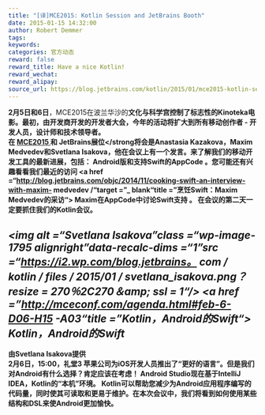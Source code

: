 ```yaml
---
title: "[译]MCE2015: Kotlin Session and JetBrains Booth"
date: 2015-01-15 14:32:00
author: Robert Demmer
tags:
keywords:
categories: 官方动态
reward: false
reward_title: Have a nice Kotlin!
reward_wechat:
reward_alipay:
source_url: https://blog.jetbrains.com/kotlin/2015/01/mce2015-kotlin-session-and-jetbrains-booth/
---
```


<strong> 2月5日和6日</strong>，MCE2015在波兰华沙的<strong>文化与科学宫控制了标志性的Kinoteka电影。最初，由开发商开发的开发者大会，今年的活动将扩大到所有移动创作者 - 开发人员，设计师和技术领导者。
<span id =“more-1792”> </span> <br/>
在<strong> <a href="http://mceconf.com/" target="_blank" title="MCE2015官方网站"> MCE2015 </a> </strong>和<strong> JetBrains展位</strong将会是Anastasia Kazakova，Maxim Medvedev和Svetlana Isakova，他在会议上有一个发言。来了解我们的移动开发工具的最新进展，包括：<strong> Android版</strong>和<strong>支持Swift的AppCode </strong>。您可能还有兴趣看看我们最近的访问<strong> <a href =“http://blog.jetbrains.com/objc/2014/11/cooking-swift-an-interview-with-maxim- medvedev /“target =”_ blank“title =”烹饪Swift：Maxim Medvedev的采访“> Maxim在AppCode中讨论Swift支持</a> </strong>。
在会议的第二天一定要抓住我们的Kotlin会议。
## <strong> <em> <img alt =“Svetlana Isakova”class =“wp-image-1795 alignright”data-recalc-dims =“1”src =“https://i2.wp.com/blog.jetbrains。 com / kotlin / files / 2015/01 / svetlana_isakova.png？resize = 270％2C270＆amp; ssl = 1“/> <a href =”http://mceconf.com/agenda.html#feb-6-D06-H15 -A03“title =”Kotlin，Android的Swift“> Kotlin，Android的Swift </a> </em> </strong>

<strong>由Svetlana Isakova提供</strong> <br/>
<strong> 2月6日，15:00，礼堂3 </strong>
苹果公司为iOS开发人员推出了“更好的语言”。但是我们对Android有什么选择？肯定应该在考虑！ Android Studio现在基于IntelliJ IDEA，Kotlin的“本机”环境。
Kotlin可以帮助您减少为Android应用程序编写的代码量，同时使其可读取和更易于维护。在本次会议中，我们将看到如何使用某些结构和DSL来使Android更加愉快。
